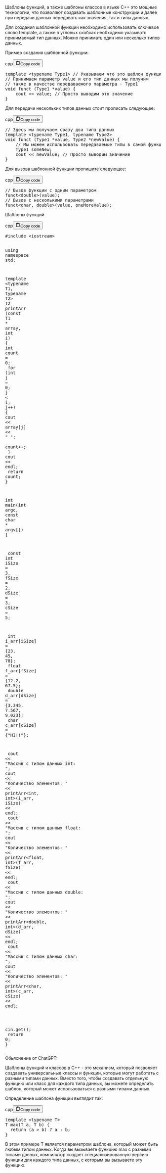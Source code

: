 <p>Шаблоны функций, а также шаблоны классов в языке C++ это мощные технологии, 
что позволяют создавать шаблонные конструкции и далее при передачи данных передавать как значения, так и типы данных.</p>
<p>Для создания шаблонной функции необходимо использовать ключевое слово template, 
а также в угловых скобках необходимо указывать принимаемый тип данных. 
Можно принимать один или несколько типов данных. </p>
<p>Пример создания шаблонной функции:</p>
<div class="code_element"><div class="lang_line"><text>cpp</text><button class="copy_code_button" onclick="CopyCode(this)"><svg style="width: 1.2em;height: 1.2em;" aria-hidden="true" xmlns="http://www.w3.org/2000/svg" fill="none" viewBox="0 0 24 24"><path stroke="currentColor" stroke-linecap="round" stroke-linejoin="round" stroke-width="2" d="M15 4h3a1 1 0 0 1 1 1v15a1 1 0 0 1-1 1H6a1 1 0 0 1-1-1V5a1 1 0 0 1 1-1h3m0 3h6m-5-4v4h4V3h-4Z"/></svg><text>Copy code</text></button></div><div class="code"><div class="highlight"><pre><span></span><span class="k">template</span><span class="w"> </span><span class="o">&lt;</span><span class="k">typename</span><span class="w"> </span><span class="nc">Type1</span><span class="o">&gt;</span><span class="w"> </span><span class="c1">// Указываем что это шаблон функции</span>
<span class="c1">// Принимаем параметр value и его тип данных мы получим</span>
<span class="c1">// также в качестве передаваемого параметра - Type1</span>
<span class="kt">void</span><span class="w"> </span><span class="n">funct</span><span class="w"> </span><span class="p">(</span><span class="n">Type1</span><span class="w"> </span><span class="o">*</span><span class="n">value</span><span class="p">)</span><span class="w"> </span><span class="p">{</span>
<span class="w">    </span><span class="n">cout</span><span class="w"> </span><span class="o">&lt;&lt;</span><span class="w"> </span><span class="n">value</span><span class="p">;</span><span class="w"> </span><span class="c1">// Просто выводим это значение</span>
<span class="p">}</span>
</pre></div></div></div>

<p>Для передачи нескольких типов данных стоит прописать следующее:</p>
<div class="code_element"><div class="lang_line"><text>cpp</text><button class="copy_code_button" onclick="CopyCode(this)"><svg style="width: 1.2em;height: 1.2em;" aria-hidden="true" xmlns="http://www.w3.org/2000/svg" fill="none" viewBox="0 0 24 24"><path stroke="currentColor" stroke-linecap="round" stroke-linejoin="round" stroke-width="2" d="M15 4h3a1 1 0 0 1 1 1v15a1 1 0 0 1-1 1H6a1 1 0 0 1-1-1V5a1 1 0 0 1 1-1h3m0 3h6m-5-4v4h4V3h-4Z"/></svg><text>Copy code</text></button></div><div class="code"><div class="highlight"><pre><span></span><span class="c1">// Здесь мы получаем сразу два типа данных</span>
<span class="k">template</span><span class="w"> </span><span class="o">&lt;</span><span class="k">typename</span><span class="w"> </span><span class="nc">Type1</span><span class="p">,</span><span class="w"> </span><span class="k">typename</span><span class="w"> </span><span class="nc">Type2</span><span class="o">&gt;</span>
<span class="kt">void</span><span class="w"> </span><span class="n">funct</span><span class="w"> </span><span class="p">(</span><span class="n">Type1</span><span class="w"> </span><span class="o">*</span><span class="n">value</span><span class="p">,</span><span class="w"> </span><span class="n">Type2</span><span class="w"> </span><span class="o">*</span><span class="n">newValue</span><span class="p">)</span><span class="w"> </span><span class="p">{</span>
<span class="w">    </span><span class="c1">// Мы можем использовать передаваемые типы в самой функции</span>
<span class="w">    </span><span class="n">Type1</span><span class="w"> </span><span class="n">someNew</span><span class="p">;</span>
<span class="w">    </span><span class="n">cout</span><span class="w"> </span><span class="o">&lt;&lt;</span><span class="w"> </span><span class="n">newValue</span><span class="p">;</span><span class="w"> </span><span class="c1">// Просто выводим значение</span>
<span class="p">}</span>
</pre></div></div></div>

<p>Для вызова шаблонной функции пропишите следующее:</p>
<div class="code_element"><div class="lang_line"><text>cpp</text><button class="copy_code_button" onclick="CopyCode(this)"><svg style="width: 1.2em;height: 1.2em;" aria-hidden="true" xmlns="http://www.w3.org/2000/svg" fill="none" viewBox="0 0 24 24"><path stroke="currentColor" stroke-linecap="round" stroke-linejoin="round" stroke-width="2" d="M15 4h3a1 1 0 0 1 1 1v15a1 1 0 0 1-1 1H6a1 1 0 0 1-1-1V5a1 1 0 0 1 1-1h3m0 3h6m-5-4v4h4V3h-4Z"/></svg><text>Copy code</text></button></div><div class="code"><div class="highlight"><pre><span></span><span class="c1">// Вызов функции с одним параметром</span>
<span class="n">funct</span><span class="o">&lt;</span><span class="kt">double</span><span class="o">&gt;</span><span class="p">(</span><span class="n">value</span><span class="p">);</span>
<span class="c1">// Вызов с несколькими параметрами</span>
<span class="n">funct</span><span class="o">&lt;</span><span class="kt">char</span><span class="p">,</span><span class="w"> </span><span class="kt">double</span><span class="o">&gt;</span><span class="p">(</span><span class="n">value</span><span class="p">,</span><span class="w"> </span><span class="n">oneMoreValue</span><span class="p">);</span>
</pre></div></div></div>

<p>Шаблоны функций</p>
<div class="code_element"><div class="lang_line"><text>cpp</text><button class="copy_code_button" onclick="CopyCode(this)"><svg style="width: 1.2em;height: 1.2em;" aria-hidden="true" xmlns="http://www.w3.org/2000/svg" fill="none" viewBox="0 0 24 24"><path stroke="currentColor" stroke-linecap="round" stroke-linejoin="round" stroke-width="2" d="M15 4h3a1 1 0 0 1 1 1v15a1 1 0 0 1-1 1H6a1 1 0 0 1-1-1V5a1 1 0 0 1 1-1h3m0 3h6m-5-4v4h4V3h-4Z"/></svg><text>Copy code</text></button></div><div class="code"><div class="highlight"><pre><span></span><span class="cp">#include</span><span class="w"> </span><span class="cpf">&lt;iostream&gt;</span>

<span class="k">using</span><span class="w"> </span><span class="k">namespace</span><span class="w"> </span><span class="nn">std</span><span class="p">;</span>

<span class="k">template</span><span class="w"> </span><span class="o">&lt;</span><span class="k">typename</span><span class="w"> </span><span class="nc">T1</span><span class="p">,</span><span class="w"> </span><span class="k">typename</span><span class="w"> </span><span class="nc">T2</span><span class="o">&gt;</span>
<span class="n">T2</span><span class="w"> </span><span class="n">printArr</span><span class="w"> </span><span class="p">(</span><span class="k">const</span><span class="w"> </span><span class="n">T1</span><span class="w"> </span><span class="o">*</span><span class="w"> </span><span class="n">array</span><span class="p">,</span><span class="w"> </span><span class="kt">int</span><span class="w"> </span><span class="n">i</span><span class="p">)</span><span class="w"> </span><span class="p">{</span>
<span class="w">    </span><span class="kt">int</span><span class="w"> </span><span class="n">count</span><span class="w"> </span><span class="o">=</span><span class="w"> </span><span class="mi">0</span><span class="p">;</span>
<span class="w">    </span><span class="k">for</span><span class="w"> </span><span class="p">(</span><span class="kt">int</span><span class="w"> </span><span class="n">j</span><span class="w"> </span><span class="o">=</span><span class="w"> </span><span class="mi">0</span><span class="p">;</span><span class="w"> </span><span class="n">j</span><span class="w"> </span><span class="o">&lt;</span><span class="w"> </span><span class="n">i</span><span class="p">;</span><span class="w"> </span><span class="n">j</span><span class="o">++</span><span class="p">)</span><span class="w"> </span><span class="p">{</span>
<span class="w">        </span><span class="n">cout</span><span class="w"> </span><span class="o">&lt;&lt;</span><span class="w"> </span><span class="n">array</span><span class="p">[</span><span class="n">j</span><span class="p">]</span><span class="w"> </span><span class="o">&lt;&lt;</span><span class="w"> </span><span class="s">&quot; &quot;</span><span class="p">;</span>
<span class="w">        </span><span class="n">count</span><span class="o">++</span><span class="p">;</span>
<span class="w">    </span><span class="p">}</span>
<span class="w">    </span><span class="n">cout</span><span class="w"> </span><span class="o">&lt;&lt;</span><span class="w"> </span><span class="n">endl</span><span class="p">;</span>
<span class="w">    </span><span class="k">return</span><span class="w"> </span><span class="n">count</span><span class="p">;</span>
<span class="p">}</span>

<span class="kt">int</span><span class="w"> </span><span class="n">main</span><span class="p">(</span><span class="kt">int</span><span class="w"> </span><span class="n">argc</span><span class="p">,</span><span class="w"> </span><span class="k">const</span><span class="w"> </span><span class="kt">char</span><span class="w"> </span><span class="o">*</span><span class="w"> </span><span class="n">argv</span><span class="p">[])</span><span class="w"> </span><span class="p">{</span>

<span class="w">    </span><span class="k">const</span><span class="w"> </span><span class="kt">int</span><span class="w"> </span><span class="n">iSize</span><span class="w"> </span><span class="o">=</span><span class="w"> </span><span class="mi">3</span><span class="p">,</span><span class="w"> </span><span class="n">fSize</span><span class="w"> </span><span class="o">=</span><span class="w"> </span><span class="mi">2</span><span class="p">,</span><span class="w"> </span><span class="n">dSize</span><span class="w"> </span><span class="o">=</span><span class="w"> </span><span class="mi">3</span><span class="p">,</span><span class="w"> </span><span class="n">cSize</span><span class="w"> </span><span class="o">=</span><span class="w"> </span><span class="mi">5</span><span class="p">;</span>

<span class="w">    </span><span class="kt">int</span><span class="w"> </span><span class="n">i_arr</span><span class="p">[</span><span class="n">iSize</span><span class="p">]</span><span class="w"> </span><span class="o">=</span><span class="w"> </span><span class="p">{</span><span class="mi">23</span><span class="p">,</span><span class="w"> </span><span class="mi">45</span><span class="p">,</span><span class="w"> </span><span class="mi">78</span><span class="p">};</span>
<span class="w">    </span><span class="kt">float</span><span class="w"> </span><span class="n">f_arr</span><span class="p">[</span><span class="n">fSize</span><span class="p">]</span><span class="w"> </span><span class="o">=</span><span class="w"> </span><span class="p">{</span><span class="mf">12.2</span><span class="p">,</span><span class="w"> </span><span class="mf">67.5</span><span class="p">};</span>
<span class="w">    </span><span class="kt">double</span><span class="w"> </span><span class="n">d_arr</span><span class="p">[</span><span class="n">dSize</span><span class="p">]</span><span class="w"> </span><span class="o">=</span><span class="w"> </span><span class="p">{</span><span class="mf">3.345</span><span class="p">,</span><span class="w"> </span><span class="mf">7.567</span><span class="p">,</span><span class="w"> </span><span class="mf">9.023</span><span class="p">};</span>
<span class="w">    </span><span class="kt">char</span><span class="w"> </span><span class="n">c_arr</span><span class="p">[</span><span class="n">cSize</span><span class="p">]</span><span class="w"> </span><span class="o">=</span><span class="w"> </span><span class="p">{</span><span class="s">&quot;HI!!&quot;</span><span class="p">};</span>

<span class="w">    </span><span class="n">cout</span><span class="w"> </span><span class="o">&lt;&lt;</span><span class="w"> </span><span class="s">&quot;Массив с типом данных int: &quot;</span><span class="p">;</span>
<span class="w">    </span><span class="n">cout</span><span class="w"> </span><span class="o">&lt;&lt;</span><span class="w"> </span><span class="s">&quot;Количество элементов: &quot;</span><span class="w"> </span><span class="o">&lt;&lt;</span><span class="w"> </span><span class="n">printArr</span><span class="o">&lt;</span><span class="kt">int</span><span class="p">,</span><span class="w"> </span><span class="kt">int</span><span class="o">&gt;</span><span class="p">(</span><span class="n">i_arr</span><span class="p">,</span><span class="w"> </span><span class="n">iSize</span><span class="p">)</span><span class="w"> </span><span class="o">&lt;&lt;</span><span class="w"> </span><span class="n">endl</span><span class="p">;</span>
<span class="w">    </span><span class="n">cout</span><span class="w"> </span><span class="o">&lt;&lt;</span><span class="w"> </span><span class="s">&quot;Массив с типом данных float: &quot;</span><span class="p">;</span>
<span class="w">    </span><span class="n">cout</span><span class="w"> </span><span class="o">&lt;&lt;</span><span class="w"> </span><span class="s">&quot;Количество элементов: &quot;</span><span class="w"> </span><span class="o">&lt;&lt;</span><span class="w"> </span><span class="n">printArr</span><span class="o">&lt;</span><span class="kt">float</span><span class="p">,</span><span class="w"> </span><span class="kt">int</span><span class="o">&gt;</span><span class="p">(</span><span class="n">f_arr</span><span class="p">,</span><span class="w"> </span><span class="n">fSize</span><span class="p">)</span><span class="w"> </span><span class="o">&lt;&lt;</span><span class="w"> </span><span class="n">endl</span><span class="p">;</span>
<span class="w">    </span><span class="n">cout</span><span class="w"> </span><span class="o">&lt;&lt;</span><span class="w"> </span><span class="s">&quot;Массив с типом данных double: &quot;</span><span class="p">;</span>
<span class="w">    </span><span class="n">cout</span><span class="w"> </span><span class="o">&lt;&lt;</span><span class="w"> </span><span class="s">&quot;Количество элементов: &quot;</span><span class="w"> </span><span class="o">&lt;&lt;</span><span class="w"> </span><span class="n">printArr</span><span class="o">&lt;</span><span class="kt">double</span><span class="p">,</span><span class="w"> </span><span class="kt">int</span><span class="o">&gt;</span><span class="p">(</span><span class="n">d_arr</span><span class="p">,</span><span class="w"> </span><span class="n">dSize</span><span class="p">)</span><span class="w"> </span><span class="o">&lt;&lt;</span><span class="w"> </span><span class="n">endl</span><span class="p">;</span>
<span class="w">    </span><span class="n">cout</span><span class="w"> </span><span class="o">&lt;&lt;</span><span class="w"> </span><span class="s">&quot;Массив с типом данных char: &quot;</span><span class="p">;</span>
<span class="w">    </span><span class="n">cout</span><span class="w"> </span><span class="o">&lt;&lt;</span><span class="w"> </span><span class="s">&quot;Количество элементов: &quot;</span><span class="w"> </span><span class="o">&lt;&lt;</span><span class="w"> </span><span class="n">printArr</span><span class="o">&lt;</span><span class="kt">char</span><span class="p">,</span><span class="w"> </span><span class="kt">int</span><span class="o">&gt;</span><span class="p">(</span><span class="n">c_arr</span><span class="p">,</span><span class="w"> </span><span class="n">cSize</span><span class="p">)</span><span class="w"> </span><span class="o">&lt;&lt;</span><span class="w"> </span><span class="n">endl</span><span class="p">;</span>

<span class="w">    </span><span class="n">cin</span><span class="p">.</span><span class="n">get</span><span class="p">();</span>
<span class="w">    </span><span class="k">return</span><span class="w"> </span><span class="mi">0</span><span class="p">;</span>
<span class="p">}</span>
</pre></div></div></div>

<p>Обьяснение от ChatGPT:</p>
<p>Шаблоны функций и классов в C++ - это механизм, который позволяет создавать 
универсальные классы и функции, которые могут работать с разными типами данных. 
Вместо того, чтобы создавать отдельную функцию или класс для каждого типа данных, 
вы можете определить шаблон, который может использоваться с разными типами данных.</p>
<p>Определение шаблона функции выглядит так:</p>
<div class="code_element"><div class="lang_line"><text>cpp</text><button class="copy_code_button" onclick="CopyCode(this)"><svg style="width: 1.2em;height: 1.2em;" aria-hidden="true" xmlns="http://www.w3.org/2000/svg" fill="none" viewBox="0 0 24 24"><path stroke="currentColor" stroke-linecap="round" stroke-linejoin="round" stroke-width="2" d="M15 4h3a1 1 0 0 1 1 1v15a1 1 0 0 1-1 1H6a1 1 0 0 1-1-1V5a1 1 0 0 1 1-1h3m0 3h6m-5-4v4h4V3h-4Z"/></svg><text>Copy code</text></button></div><div class="code"><div class="highlight"><pre><span></span><span class="k">template</span><span class="w"> </span><span class="o">&lt;</span><span class="k">typename</span><span class="w"> </span><span class="nc">T</span><span class="o">&gt;</span>
<span class="n">T</span><span class="w"> </span><span class="n">max</span><span class="p">(</span><span class="n">T</span><span class="w"> </span><span class="n">a</span><span class="p">,</span><span class="w"> </span><span class="n">T</span><span class="w"> </span><span class="n">b</span><span class="p">)</span><span class="w"> </span><span class="p">{</span>
<span class="w">  </span><span class="k">return</span><span class="w"> </span><span class="p">(</span><span class="n">a</span><span class="w"> </span><span class="o">&gt;</span><span class="w"> </span><span class="n">b</span><span class="p">)</span><span class="w"> </span><span class="o">?</span><span class="w"> </span><span class="n">a</span><span class="w"> </span><span class="o">:</span><span class="w"> </span><span class="n">b</span><span class="p">;</span>
<span class="p">}</span>
</pre></div></div></div>

<p>В этом примере T является параметром шаблона, который может быть любым типом данных. 
Когда вы вызываете функцию max с разными типами данных, компилятор создает специализированную 
версию функции для каждого типа данных, с которым вы вызываете эту функцию.</p>